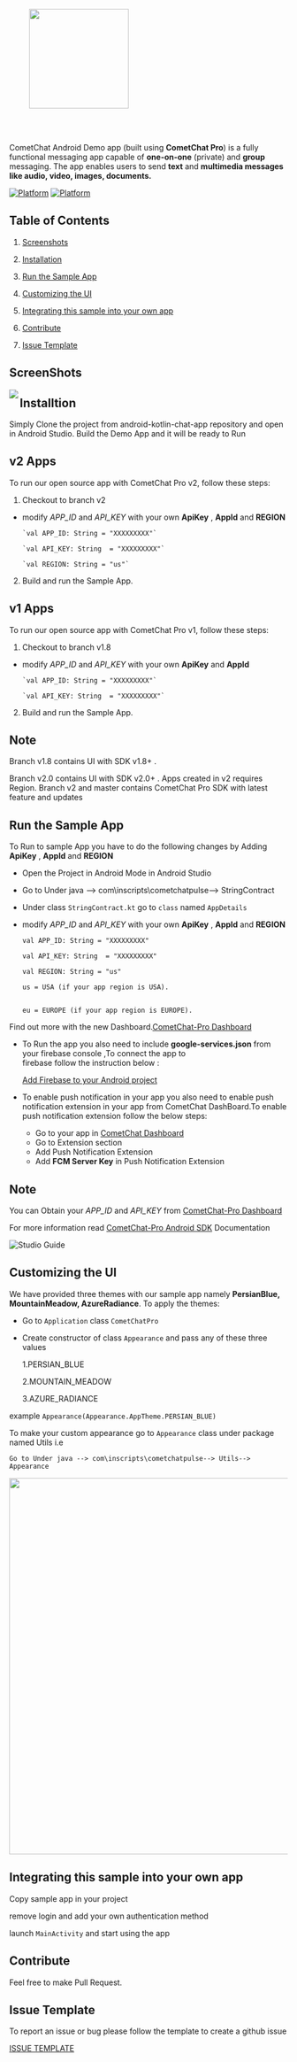 <div style="width:100%">
<div style="width:100%">
	<div style="width:50%; display:inline-block">
		<p align="center">
		<img align="center" width="180" height="180" alt="" src="https://github.com/cometchat-pro/ios-swift-chat-app/blob/master/Screenshots/CometChat%20Logo.png">	
		</p>	
	</div>	
</div>
</br>
</br>
</div>

CometChat Android Demo app (built using **CometChat Pro**) is a fully functional messaging app capable of **one-on-one** (private) and **group** messaging. The app enables users to send **text** and **multimedia messages like audio, video, images, documents.**

[![Platform](https://img.shields.io/badge/Platform-Android-brightgreen.svg)](#)      [![Platform](https://img.shields.io/badge/Language-Kotlin-yellowgreen.svg)](#)

## Table of Contents

1. [Screenshots ](#screenshots)

2. [Installation ](#installtion)

3. [Run the Sample App ](#run-the-sample-app)

4. [Customizing the UI](#customizing-the-ui)

5. [Integrating this sample into your own app](#integrating-this-sample-into-your-own-app)

6. [Contribute](#contribute)

7. [Issue Template](#issue-template)




## ScreenShots

 <img align="left" src="https://github.com/cometchat-pro/android-kotlin-chat-app/blob/master/ScreenShot/screenshots.png">

## Installtion

   Simply Clone the project from android-kotlin-chat-app repository and open in Android Studio.
   Build the Demo App and it will be ready to Run
   
   ## v2 Apps

To run our open source app with CometChat Pro v2, follow these steps:

1. Checkout to branch v2

-  modify *APP_ID* and *API_KEY* with your own **ApiKey** , **AppId** and **REGION**

       `val APP_ID: String = "XXXXXXXXX"`

       `val API_KEY: String  = "XXXXXXXXX"`
       
       `val REGION: String = "us"`

2. Build and run the Sample App.

## v1 Apps

To run our open source app with CometChat Pro v1, follow these steps:

1. Checkout to branch v1.8 

-  modify *APP_ID* and *API_KEY* with your own **ApiKey** and **AppId** 

       `val APP_ID: String = "XXXXXXXXX"`

       `val API_KEY: String  = "XXXXXXXXX"`
       
2. Build and run the Sample App.
       
## Note

   Branch v1.8 contains UI with SDK v1.8+ .
   
   Branch v2.0 contains UI with SDK v2.0+ . Apps created in v2 requires Region. Branch v2 and master contains CometChat Pro    SDK with latest feature and updates


## Run the Sample App



   To Run to sample App you have to do the following changes by Adding **ApiKey** , **AppId** and **REGION**

   - Open the Project in Android Mode in Android Studio

   - Go to Under java --> com\inscripts\cometchatpulse--> StringContract

   - Under class `StringContract.kt`  go to `class` named `AppDetails`

  -  modify *APP_ID* and *API_KEY* with your own **ApiKey** , **AppId** and **REGION**

       `val APP_ID: String = "XXXXXXXXX"`

       `val API_KEY: String  = "XXXXXXXXX"`
       
       `val REGION: String = "us"`
      
         us = USA (if your app region is USA).
	
	
         eu = EUROPE (if your app region is EUROPE).
     
      
   Find out more with the new Dashboard.[CometChat-Pro Dashboard](https://app.cometchat.io/)


       
  - To Run the app you also need to include **google-services.json** from your firebase console ,To connect the app to     
    firebase follow the instruction below :
     
      [Add Firebase to your Android project](https://firebase.google.com/docs/android/setup)
      
  - To enable push notification in your app you also need to enable push notification extension in your app from CometChat       DashBoard.To enable push notification extension follow the below steps:
         
      * Go to your app in [CometChat Dashboard ](https://app.cometchat.io/)
      * Go to Extension section 
      * Add Push Notification Extension
      * Add **FCM Server Key** in Push Notification Extension     

## Note

   You can Obtain your  *APP_ID* and *API_KEY* from [CometChat-Pro Dashboard](https://app.cometchat.io/)

   For more information read [CometChat-Pro Android SDK](https://prodocs.cometchat.com/docs/android-quick-start) Documentation





  ![Studio Guide](https://github.com/cometchat-pro-samples/android-kotlin-chat-app/blob/master/ScreenShot/help_k.png)

 ## Customizing the UI

 We have provided three themes with our sample app namely **PersianBlue, MountainMeadow, AzureRadiance**. To apply the themes:

   - Go to  `Application` class `CometChatPro`

   - Create constructor of  class `Appearance` and pass any of these three values

      1.PERSIAN_BLUE

      2.MOUNTAIN_MEADOW

      3.AZURE_RADIANCE

   example `Appearance(Appearance.AppTheme.PERSIAN_BLUE)`

 To make your custom appearance go to `Appearance` class under package named Utils i.e

    Go to Under java --> com\inscripts\cometchatpulse--> Utils--> Appearance

   <p align="center">
 <img align="center" width="708.5" height="680" src="https://github.com/cometchat-pro/android-kotlin-chat-app/blob/master/ScreenShot/gib.gif">
</p>


## Integrating this sample into your own app
  Copy sample app in your project

  remove login and add your own authentication method

  launch `MainActivity` and start using the app

## Contribute


 Feel free to make Pull Request.
 
## Issue Template 

 To report an issue or bug please follow the template to create a github issue
 
 <a href="https://github.com/cometchat-pro-samples/android-kotlin-chat-app/blob/master/.github/ISSUE_TEMPLATE/bug_report.md">ISSUE TEMPLATE</a>
 
   
